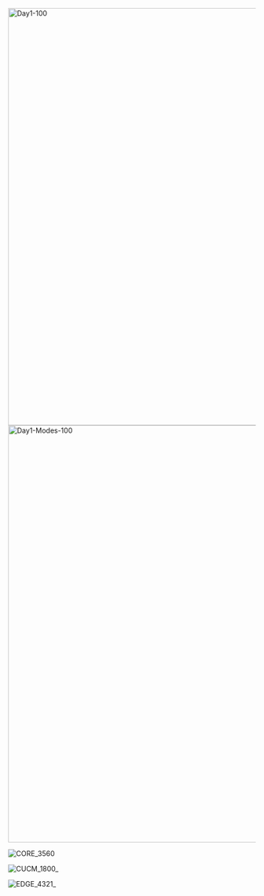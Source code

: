 <img width="1400" height="850" alt="Day1-100" src="https://github.com/user-attachments/assets/b4cd5398-c4f0-4694-bba7-8e5c12117eb3" />

<img width="1400" height="850" alt="Day1-Modes-100" src="https://github.com/user-attachments/assets/77811e35-cd01-4b96-85ea-cbfe7e887829" />

![CORE_3560](https://github.com/user-attachments/assets/423d1bd0-c660-4246-a68c-8046e7b9bfe6)

![CUCM_1800_](https://github.com/user-attachments/assets/c6437b83-22d3-4b99-bdf7-39f655704429)

![EDGE_4321_](https://github.com/user-attachments/assets/a343142d-b0c3-4a44-bcba-6847c0f2ba1c)

